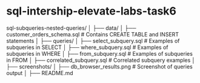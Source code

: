 # sql-intership-elevate-labs-task6
sql-subqueries-nested-queries/
│
├── data/
│   ├── customer_orders_schema.sql   # Contains CREATE TABLE and INSERT statements
│
├── queries/
│   ├── select_subquery.sql          # Examples of subqueries in SELECT
│   ├── where_subquery.sql           # Examples of subqueries in WHERE
│   ├── from_subquery.sql            # Examples of subqueries in FROM
│   ├── correlated_subquery.sql      # Correlated subquery examples
│
├── screenshots/
│   ├── db_browser_results.png       # Screenshot of queries output
│
├── README.md
